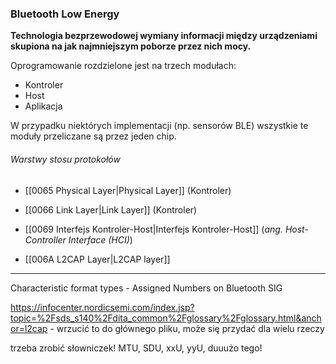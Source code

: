 ### Bluetooth Low Energy
**Technologia bezprzewodowej wymiany informacji między urządzeniami skupiona na jak najmniejszym poborze przez nich mocy.**

Oprogramowanie rozdzielone jest na trzech modułach:
- Kontroler
- Host
- Aplikacja

W przypadku niektórych implementacji (np. sensorów BLE) wszystkie te moduły przeliczane są przez jeden chip.

###### Warstwy stosu protokołów
- [[0065 Physical Layer|Physical Layer]] (Kontroler)
- [[0066 Link Layer|Link Layer]] (Kontroler)
- [[0069 Interfejs Kontroler-Host|Interfejs Kontroler-Host]] (*ang. Host-Controller Interface (HCI)*)

- [[006A L2CAP Layer|L2CAP layer]]

---

Characteristic format types - Assigned Numbers on Bluetooth SIG

https://infocenter.nordicsemi.com/index.jsp?topic=%2Fsds_s140%2Fdita_common%2Fglossary%2Fglossary.html&anchor=l2cap - wrzucić to do głównego pliku, może się przydać dla wielu rzeczy


trzeba zrobić słowniczek! MTU, SDU, xxU, yyU, duuużo tego!